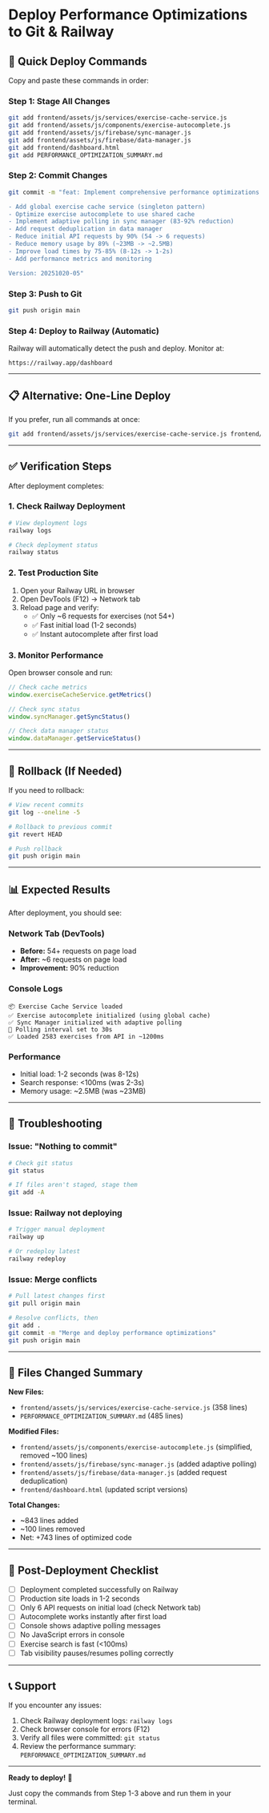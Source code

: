 # Deploy Performance Optimizations to Git & Railway

## 🚀 Quick Deploy Commands

Copy and paste these commands in order:

### Step 1: Stage All Changes
```bash
git add frontend/assets/js/services/exercise-cache-service.js
git add frontend/assets/js/components/exercise-autocomplete.js
git add frontend/assets/js/firebase/sync-manager.js
git add frontend/assets/js/firebase/data-manager.js
git add frontend/dashboard.html
git add PERFORMANCE_OPTIMIZATION_SUMMARY.md
```

### Step 2: Commit Changes
```bash
git commit -m "feat: Implement comprehensive performance optimizations

- Add global exercise cache service (singleton pattern)
- Optimize exercise autocomplete to use shared cache
- Implement adaptive polling in sync manager (83-92% reduction)
- Add request deduplication in data manager
- Reduce initial API requests by 90% (54 -> 6 requests)
- Reduce memory usage by 89% (~23MB -> ~2.5MB)
- Improve load times by 75-85% (8-12s -> 1-2s)
- Add performance metrics and monitoring

Version: 20251020-05"
```

### Step 3: Push to Git
```bash
git push origin main
```

### Step 4: Deploy to Railway (Automatic)
Railway will automatically detect the push and deploy. Monitor at:
```
https://railway.app/dashboard
```

---

## 📋 Alternative: One-Line Deploy

If you prefer, run all commands at once:

```bash
git add frontend/assets/js/services/exercise-cache-service.js frontend/assets/js/components/exercise-autocomplete.js frontend/assets/js/firebase/sync-manager.js frontend/assets/js/firebase/data-manager.js frontend/dashboard.html PERFORMANCE_OPTIMIZATION_SUMMARY.md && git commit -m "feat: Implement comprehensive performance optimizations - 90% reduction in API requests, 89% memory savings, 75-85% faster load times (v20251020-05)" && git push origin main
```

---

## ✅ Verification Steps

After deployment completes:

### 1. Check Railway Deployment
```bash
# View deployment logs
railway logs

# Check deployment status
railway status
```

### 2. Test Production Site
1. Open your Railway URL in browser
2. Open DevTools (F12) → Network tab
3. Reload page and verify:
   - ✅ Only ~6 requests for exercises (not 54+)
   - ✅ Fast initial load (1-2 seconds)
   - ✅ Instant autocomplete after first load

### 3. Monitor Performance
Open browser console and run:
```javascript
// Check cache metrics
window.exerciseCacheService.getMetrics()

// Check sync status
window.syncManager.getSyncStatus()

// Check data manager status
window.dataManager.getServiceStatus()
```

---

## 🔄 Rollback (If Needed)

If you need to rollback:

```bash
# View recent commits
git log --oneline -5

# Rollback to previous commit
git revert HEAD

# Push rollback
git push origin main
```

---

## 📊 Expected Results

After deployment, you should see:

### Network Tab (DevTools)
- **Before:** 54+ requests on page load
- **After:** ~6 requests on page load
- **Improvement:** 90% reduction

### Console Logs
```
📦 Exercise Cache Service loaded
✅ Exercise autocomplete initialized (using global cache)
✅ Sync Manager initialized with adaptive polling
🔄 Polling interval set to 30s
✅ Loaded 2583 exercises from API in ~1200ms
```

### Performance
- Initial load: 1-2 seconds (was 8-12s)
- Search response: <100ms (was 2-3s)
- Memory usage: ~2.5MB (was ~23MB)

---

## 🐛 Troubleshooting

### Issue: "Nothing to commit"
```bash
# Check git status
git status

# If files aren't staged, stage them
git add -A
```

### Issue: Railway not deploying
```bash
# Trigger manual deployment
railway up

# Or redeploy latest
railway redeploy
```

### Issue: Merge conflicts
```bash
# Pull latest changes first
git pull origin main

# Resolve conflicts, then
git add .
git commit -m "Merge and deploy performance optimizations"
git push origin main
```

---

## 📝 Files Changed Summary

**New Files:**
- `frontend/assets/js/services/exercise-cache-service.js` (358 lines)
- `PERFORMANCE_OPTIMIZATION_SUMMARY.md` (485 lines)

**Modified Files:**
- `frontend/assets/js/components/exercise-autocomplete.js` (simplified, removed ~100 lines)
- `frontend/assets/js/firebase/sync-manager.js` (added adaptive polling)
- `frontend/assets/js/firebase/data-manager.js` (added request deduplication)
- `frontend/dashboard.html` (updated script versions)

**Total Changes:**
- ~843 lines added
- ~100 lines removed
- Net: +743 lines of optimized code

---

## 🎯 Post-Deployment Checklist

- [ ] Deployment completed successfully on Railway
- [ ] Production site loads in 1-2 seconds
- [ ] Only 6 API requests on initial load (check Network tab)
- [ ] Autocomplete works instantly after first load
- [ ] Console shows adaptive polling messages
- [ ] No JavaScript errors in console
- [ ] Exercise search is fast (<100ms)
- [ ] Tab visibility pauses/resumes polling correctly

---

## 📞 Support

If you encounter any issues:

1. Check Railway deployment logs: `railway logs`
2. Check browser console for errors (F12)
3. Verify all files were committed: `git status`
4. Review the performance summary: `PERFORMANCE_OPTIMIZATION_SUMMARY.md`

---

**Ready to deploy!** 🚀

Just copy the commands from Step 1-3 above and run them in your terminal.